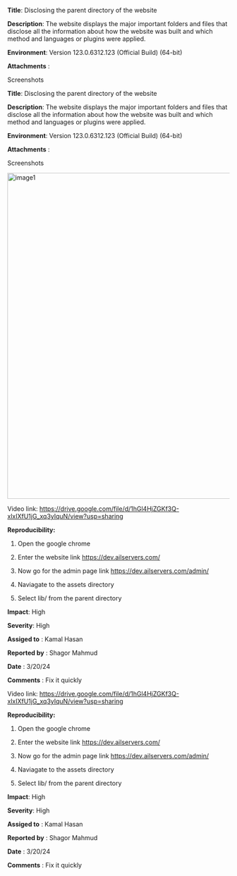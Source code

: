**Title**: Disclosing the parent directory of the website

**Description**: The website displays the major important folders and
files that disclose all the information about how the website was built
and which method and languages or plugins were applied.

**Environment**: Version 123.0.6312.123 (Official Build) (64-bit)

**Attachments** :

Screenshots

**Title**: Disclosing the parent directory of the website

**Description**: The website displays the major important folders and
files that disclose all the information about how the website was built
and which method and languages or plugins were applied.

**Environment**: Version 123.0.6312.123 (Official Build) (64-bit)

**Attachments** :

Screenshots


<img width="740" alt="image1" src="https://github.com/shakil42/ManulSQ/assets/56649260/51e59dda-bfe3-46aa-bd6d-be11fe5c86cc">

Video link:
<https://drive.google.com/file/d/1hGl4HjZGKf3Q-xlxIXfU1jG_xq3yIquN/view?usp=sharing>

**Reproducibility:**

1.  Open the google chrome

2.  Enter the website link <https://dev.ailservers.com/>

3.  Now go for the admin page link <https://dev.ailservers.com/admin/>

4.  Naviagate to the assets directory

5.  Select lib/ from the parent directory

**Impact**: High

**Severity**: High

**Assiged to** : Kamal Hasan

**Reported by** : Shagor Mahmud

**Date** : 3/20/24

**Comments** : Fix it quickly

Video link:
<https://drive.google.com/file/d/1hGl4HjZGKf3Q-xlxIXfU1jG_xq3yIquN/view?usp=sharing>

**Reproducibility:**

1.  Open the google chrome

2.  Enter the website link <https://dev.ailservers.com/>

3.  Now go for the admin page link <https://dev.ailservers.com/admin/>

4.  Naviagate to the assets directory

5.  Select lib/ from the parent directory

**Impact**: High

**Severity**: High

**Assiged to** : Kamal Hasan

**Reported by** : Shagor Mahmud

**Date** : 3/20/24

**Comments** : Fix it quickly
